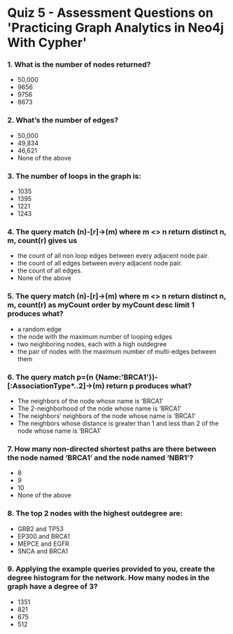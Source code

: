 # Quiz 5 - Assessment Questions on 'Practicing Graph Analytics in Neo4j With Cypher'

### 1. What is the number of nodes returned?

- 50,000
- 9656
- 9756
- 8673

### 2. What’s the number of edges?

- 50,000
- 49,834
- 46,621
- None of the above

### 3. The number of loops in the graph is:

- 1035
- 1395
- 1221
- 1243

### 4. The query match (n)-[r]->(m) where m <> n return distinct n, m, count(r) gives us

- the count of all non loop edges between every adjacent node pair.
- the count of all edges between every adjacent node pair.
- the count of all edges.
- None of the above

### 5. The query match (n)-[r]->(m) where m <> n return distinct n, m, count(r) as myCount order by myCount desc limit 1 produces what?

- a random edge
- the node with the maximum number of looping edges
- two neighboring nodes, each with a high outdegree
- the pair of nodes with the maximum number of multi-edges between them

### 6. The query match p=(n {Name:'BRCA1'})-[:AssociationType*..2]->(m) return p produces what?

- The neighbors of the node whose name is ‘BRCA1’
- The 2-neighborhood of the node whose name is ‘BRCA1’
- The neighbors’ neighbors of the node whose name is ‘BRCA1’
- The neighbors whose distance is greater than 1 and less than 2 of the node whose name is ‘BRCA1’

### 7. How many non-directed shortest paths are there between the node named ‘BRCA1’ and the node named ‘NBR1’?

- 8
- 9
- 10
- None of the above

### 8. The top 2 nodes with the highest outdegree are:

- GRB2 and TP53
- EP300 and BRCA1
- MEPCE and EGFR
- SNCA and BRCA1

### 9. Applying the example queries provided to you, create the degree histogram for the network. How many nodes in the graph have a degree of 3?

- 1351
- 821
- 675
- 512